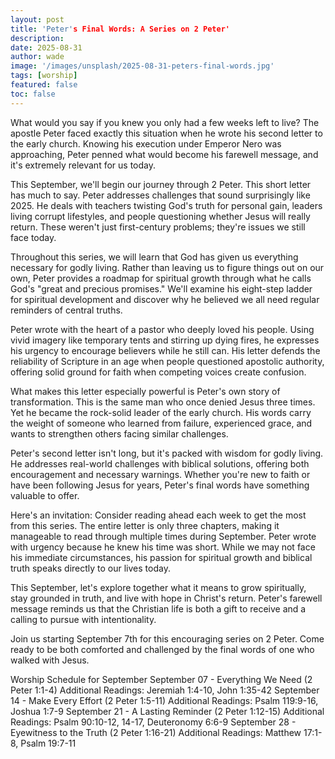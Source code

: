 ```yaml
---
layout: post
title: 'Peter's Final Words: A Series on 2 Peter'
description:
date: 2025-08-31
author: wade
image: '/images/unsplash/2025-08-31-peters-final-words.jpg'
tags: [worship]
featured: false
toc: false
---
```


What would you say if you knew you only had a few weeks left to live? The apostle Peter faced exactly this situation when he wrote his second letter to the early church. Knowing his execution under Emperor Nero was approaching, Peter penned what would become his farewell message, and it's extremely relevant for us today.

This September, we'll begin our journey through 2 Peter. This short letter has much to say. Peter addresses challenges that sound surprisingly like 2025. He deals with teachers twisting God's truth for personal gain, leaders living corrupt lifestyles, and people questioning whether Jesus will really return. These weren't just first-century problems; they're issues we still face today.

Throughout this series, we will learn that God has given us everything necessary for godly living. Rather than leaving us to figure things out on our own, Peter provides a roadmap for spiritual growth through what he calls God's "great and precious promises." We'll examine his eight-step ladder for spiritual development and discover why he believed we all need regular reminders of central truths.

Peter wrote with the heart of a pastor who deeply loved his people. Using vivid imagery like temporary tents and stirring up dying fires, he expresses his urgency to encourage believers while he still can. His letter defends the reliability of Scripture in an age when people questioned apostolic authority, offering solid ground for faith when competing voices create confusion.

What makes this letter especially powerful is Peter's own story of transformation. This is the same man who once denied Jesus three times. Yet he became the rock-solid leader of the early church. His words carry the weight of someone who learned from failure, experienced grace, and wants to strengthen others facing similar challenges.

Peter's second letter isn't long, but it's packed with wisdom for godly living. He addresses real-world challenges with biblical solutions, offering both encouragement and necessary warnings. Whether you're new to faith or have been following Jesus for years, Peter's final words have something valuable to offer.

Here's an invitation: Consider reading ahead each week to get the most from this series. The entire letter is only three chapters, making it manageable to read through multiple times during September. Peter wrote with urgency because he knew his time was short. While we may not face his immediate circumstances, his passion for spiritual growth and biblical truth speaks directly to our lives today.

This September, let's explore together what it means to grow spiritually, stay grounded in truth, and live with hope in Christ's return. Peter's farewell message reminds us that the Christian life is both a gift to receive and a calling to pursue with intentionality.

Join us starting September 7th for this encouraging series on 2 Peter. Come ready to be both comforted and challenged by the final words of one who walked with Jesus.

Worship Schedule for September
September 07 - Everything We Need (2 Peter 1:1-4)
Additional Readings: Jeremiah 1:4-10, John 1:35-42
September 14 - Make Every Effort (2 Peter 1:5-11)
Additional Readings: Psalm 119:9-16, Joshua 1:7-9
September 21 - A Lasting Reminder (2 Peter 1:12-15)
Additional Readings: Psalm 90:10-12, 14-17, Deuteronomy 6:6-9
September 28 - Eyewitness to the Truth (2 Peter 1:16-21)
Additional Readings: Matthew 17:1-8, Psalm 19:7-11

